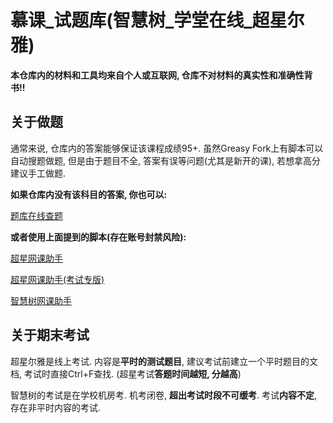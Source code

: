 # 慕课_试题库(智慧树_学堂在线_超星尔雅)

**本仓库内的材料和工具均来自个人或互联网, 仓库不对材料的真实性和准确性背书!!**

## 关于做题

通常来说, 仓库内的答案能够保证该课程成绩95+. 虽然Greasy Fork上有脚本可以自动搜题做题, 但是由于题目不全, 答案有误等问题(尤其是新开的课), 若想拿高分建议手工做题.

**如果仓库内没有该科目的答案, 你也可以:**

[题库在线查题](http://xuexi.xuanxiu365.com/index.php)

**或者使用上面提到的脚本(存在账号封禁风险):**

[超星网课助手](https://greasyfork.org/zh-CN/scripts/369625-%E8%B6%85%E6%98%9F%E7%BD%91%E8%AF%BE%E5%8A%A9%E6%89%8B)

[超星网课助手(考试专版)](https://greasyfork.org/zh-CN/scripts/373131-%E8%B6%85%E6%98%9F%E7%BD%91%E8%AF%BE%E5%8A%A9%E6%89%8B-%E8%80%83%E8%AF%95%E4%B8%93%E7%89%88)

[智慧树网课助手](https://greasyfork.org/zh-CN/scripts/380506-%E6%99%BA%E6%85%A7%E6%A0%91%E7%BD%91%E8%AF%BE%E5%8A%A9%E6%89%8B)

## 关于期末考试

超星尔雅是线上考试. 内容是**平时的测试题目**, 建议考试前建立一个平时题目的文档, 考试时直接Ctrl+F查找. (超星考试**答题时间越短, 分越高**)

智慧树的考试是在学校机房考. 机考闭卷, **超出考试时段不可缓考**. 考试**内容不定**, 存在非平时内容的考试.
